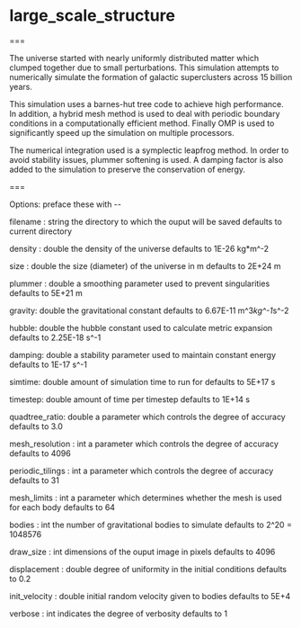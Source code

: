 # large_scale_structure
===

The universe started with nearly uniformly distributed matter which clumped together due to small perturbations. This simulation attempts to numerically simulate the formation of galactic superclusters across 15 billion years.

This simulation uses a barnes-hut tree code to achieve high performance. In addition, a hybrid mesh method is used to deal with periodic boundary conditions in a computationally efficient method. Finally OMP is used to significantly speed up the simulation on multiple processors.

The numerical integration used is a symplectic leapfrog method. In order to avoid stability issues, plummer softening is used. A damping factor is also added to the simulation to preserve the conservation of energy.

===

Options: preface these with --

filename : string
the directory to which the ouput will be saved
defaults to current directory

density : double
the density of the universe
defaults to 1E-26 kg*m^-2

size : double
the size (diameter) of the universe in m
defaults to 2E+24 m

plummer : double
a smoothing parameter used to prevent singularities
defaults to 5E+21 m

gravity: double
the gravitational constant
defaults to 6.67E-11 m^3*kg^-1*s^-2

hubble: double
the hubble constant used to calculate metric expansion
defaults to 2.25E-18 s^-1

damping: double
a stability parameter used to maintain constant energy
defaults to 1E-17 s^-1

simtime: double
amount of simulation time to run for
defaults to 5E+17 s

timestep: double
amount of time per timestep
defaults to 1E+14 s

quadtree_ratio: double
a parameter which controls the degree of accuracy
defaults to 3.0

mesh_resolution : int
a parameter which controls the degree of accuracy
defaults to 4096

periodic_tilings : int
a parameter which controls the degree of accuracy
defaults to 31

mesh_limits : int
a parameter which determines whether the mesh is used for each body
defaults to 64

bodies : int
the number of gravitational bodies to simulate
defaults to 2^20 = 1048576

draw_size : int
dimensions of the ouput image in pixels
defaults to 4096

displacement : double
degree of uniformity in the initial conditions
defaults to 0.2

init_velocity : double
initial random velocity given to bodies
defaults to 5E+4

verbose : int
indicates the degree of verbosity
defaults to 1